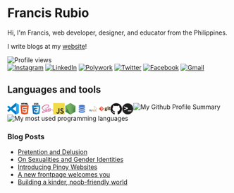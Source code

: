 # Francis Rubio
Hi, I'm Francis, web developer, designer, and educator from the Philippines.

I write blogs at my [website][website]!

![Profile views](https://gpvc.arturio.dev/teacherbuknoy)  
[![Instagram](https://img.shields.io/badge/Instagram-E4405F?style=for-the-badge&logo=instagram&logoColor=white)][instagram]
[![LinkedIn](https://img.shields.io/badge/LinkedIn-0077B5?style=for-the-badge&logo=linkedin&logoColor=white)][linkedin]
[![Polywork](https://img.shields.io/badge/polywork-543DE0?style=for-the-badge&logo=polywork&logoColor=white)][polywork]
[![Twitter](https://img.shields.io/badge/Twitter-1DA1F2?style=for-the-badge&logo=twitter&logoColor=white)][twitter]
[![Facebook](https://img.shields.io/badge/Facebook-1877F2?style=for-the-badge&logo=facebook&logoColor=white)][facebook]
[![Gmail](https://img.shields.io/badge/Gmail-D14836?style=for-the-badge&logo=gmail&logoColor=white)][gmail]

## Languages and tools

<img align="left" alt="Visual Studio Code" width="26px" src="https://raw.githubusercontent.com/github/explore/80688e429a7d4ef2fca1e82350fe8e3517d3494d/topics/visual-studio-code/visual-studio-code.png" />
<img align="left" alt="HTML5" width="26px" src="https://raw.githubusercontent.com/github/explore/80688e429a7d4ef2fca1e82350fe8e3517d3494d/topics/html/html.png" />
<img align="left" alt="CSS3" width="26px" src="https://raw.githubusercontent.com/github/explore/80688e429a7d4ef2fca1e82350fe8e3517d3494d/topics/css/css.png" />
<img align="left" alt="Sass" width="26px" src="https://raw.githubusercontent.com/github/explore/80688e429a7d4ef2fca1e82350fe8e3517d3494d/topics/sass/sass.png" />
<img align="left" alt="JavaScript" width="26px" src="https://raw.githubusercontent.com/github/explore/80688e429a7d4ef2fca1e82350fe8e3517d3494d/topics/javascript/javascript.png" />
<img align="left" alt="Node.js" width="26px" src="https://raw.githubusercontent.com/github/explore/80688e429a7d4ef2fca1e82350fe8e3517d3494d/topics/nodejs/nodejs.png" />
<img align="left" alt="SQL" width="26px" src="https://raw.githubusercontent.com/github/explore/80688e429a7d4ef2fca1e82350fe8e3517d3494d/topics/sql/sql.png" />
<img align="left" alt="MySQL" width="26px" src="https://raw.githubusercontent.com/github/explore/80688e429a7d4ef2fca1e82350fe8e3517d3494d/topics/mysql/mysql.png" />
<img align="left" alt="Git" width="26px" src="https://raw.githubusercontent.com/github/explore/80688e429a7d4ef2fca1e82350fe8e3517d3494d/topics/git/git.png" />
<img align="left" alt="GitHub" width="26px" src="https://raw.githubusercontent.com/github/explore/78df643247d429f6cc873026c0622819ad797942/topics/github/github.png" />
<img align="left" alt="HTML5" width="26px" src="https://raw.githubusercontent.com/github/explore/80688e429a7d4ef2fca1e82350fe8e3517d3494d/topics/terminal/terminal.png" />

![My Github Profile Summary](https://github-profile-summary-cards.vercel.app/api/cards/profile-details?username=teacherbuknoy&theme=vue)
![My most used programming languages](https://github-readme-stats.vercel.app/api/top-langs/?username=teacherbuknoy)

### Blog Posts
<!-- BLOG-POST-LIST:START -->
- [Pretention and Delusion](https://teacherbuknoy.netlify.app/writing/en/pretention-and-delusion/)
- [On Sexualities and Gender Identities](https://teacherbuknoy.netlify.app/writing/en/sogiesc/)
- [Introducing Pinoy Websites](https://teacherbuknoy.netlify.app/writing/en/pinoy-websites/)
- [A new frontpage welcomes you](https://teacherbuknoy.netlify.app/writing/en/new-frontpage/)
- [Building a kinder, noob-friendly world](https://teacherbuknoy.netlify.app/writing/en/noob-friendly-world/)
<!-- BLOG-POST-LIST:END -->

<!-- LINKS -->
[instagram]: https://instagram.com/teacherbuknoy
[linkedin]: https://www.linkedin.com/in/teacherbuknoy
[polywork]: https://www.polywork.com/teacherbuknoy
[twitter]: https://www.twitter.com/teacherbuknoy
[facebook]: https://www.facebook.com/teacherbuknoyofficial
[gmail]: mailto:devfrancisrubio@gmail.com
[website]: https://francisrubio.antaresph.dev
